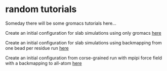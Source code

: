 # random tutorials
Someday there will be some gromacs tutorials here... 

Create an initial configuration for slab simulations using only gromacs [here](./create-configuration.html)

Create an initial configuration for slab simulations using backmapping from one bead per residue run [here](./backmapping-cg.html)

Create an initial configuration from corse-grained run with mpipi force field with a backmapping to all-atom [here](./create-initconf-protein.html)


